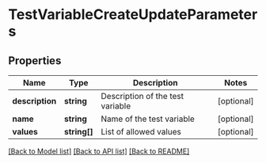 # TestVariableCreateUpdateParameters

## Properties
Name | Type | Description | Notes
------------ | ------------- | ------------- | -------------
**description** | **string** | Description of the test variable | [optional] 
**name** | **string** | Name of the test variable | [optional] 
**values** | **string[]** | List of allowed values | [optional] 

[[Back to Model list]](../README.md#documentation-for-models) [[Back to API list]](../README.md#documentation-for-api-endpoints) [[Back to README]](../README.md)


